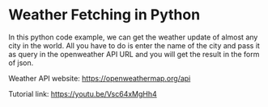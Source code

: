 # Weather Fetching in Python

In this python code example, we can get the weather update of almost any city in the world. All you have to do is enter the name of the city and pass it as query in the openweather API URL and you will get the result in the form of json.

Weather API website: https://openweathermap.org/api

Tutorial link: https://youtu.be/Vsc64xMgHh4

